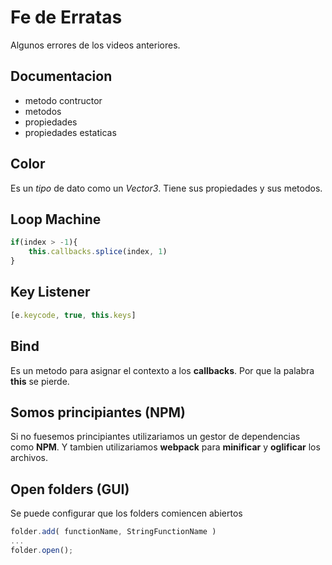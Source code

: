 # Fe de Erratas
Algunos errores de los videos anteriores.

## Documentacion

- metodo contructor
- metodos 
- propiedades
- propiedades estaticas

## Color

Es un *tipo* de dato como un *Vector3*.
Tiene sus propiedades y sus metodos.

## Loop Machine

```javascript
if(index > -1){
    this.callbacks.splice(index, 1)
}
```

## Key Listener

```javascript
[e.keycode, true, this.keys]
```



## Bind
Es un metodo para asignar el contexto a los **callbacks**. Por que la palabra **this** se pierde.

## Somos principiantes (NPM)
Si no fuesemos principiantes utilizariamos un gestor de dependencias como **NPM**. Y tambien utilizariamos **webpack** para **minificar** y **oglificar** los archivos.

## Open folders (GUI)
Se puede configurar que los folders comiencen abiertos

```javascript
folder.add( functionName, StringFunctionName )
...
folder.open();
 ```

